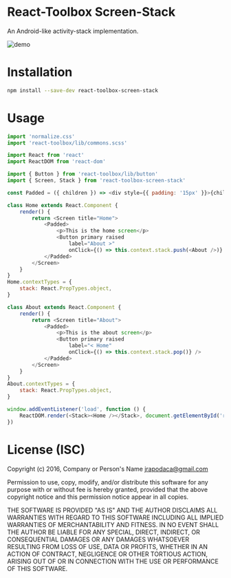 # React-Toolbox Screen-Stack

An Android-like activity-stack implementation.

![demo](http://i.imgur.com/LnYuUjI.gif)

# Installation

```sh
npm install --save-dev react-toolbox-screen-stack
```

# Usage

```js
import 'normalize.css'
import 'react-toolbox/lib/commons.scss'

import React from 'react'
import ReactDOM from 'react-dom'

import { Button } from 'react-toolbox/lib/button'
import { Screen, Stack } from 'react-toolbox-screen-stack'

const Padded = ({ children }) => <div style={{ padding: '15px' }}>{children}</div>

class Home extends React.Component {
	render() {
		return <Screen title="Home">
			<Padded>
				<p>This is the home screen</p>
				<Button primary raised
					label="About >"
					onClick={() => this.context.stack.push(<About />)} />
			</Padded>
		</Screen>
	}
}
Home.contextTypes = {
	stack: React.PropTypes.object,
}

class About extends React.Component {
	render() {
		return <Screen title="About">
			<Padded>
				<p>This is the about screen</p>
				<Button primary raised
					label="< Home"
					onClick={() => this.context.stack.pop()} />
			</Padded>
		</Screen>
	}
}
About.contextTypes = {
	stack: React.PropTypes.object,
}

window.addEventListener('load', function () {
	ReactDOM.render(<Stack><Home /></Stack>, document.getElementById('react'))
})
```

# License (ISC)
Copyright (c) 2016, Company or Person's Name <jrapodaca@gmail.com>

Permission to use, copy, modify, and/or distribute this software for any purpose with or without fee is hereby granted, provided that the above copyright notice and this permission notice appear in all copies.

THE SOFTWARE IS PROVIDED "AS IS" AND THE AUTHOR DISCLAIMS ALL WARRANTIES WITH REGARD TO THIS SOFTWARE INCLUDING ALL IMPLIED WARRANTIES OF MERCHANTABILITY AND FITNESS. IN NO EVENT SHALL THE AUTHOR BE LIABLE FOR ANY SPECIAL, DIRECT, INDIRECT, OR CONSEQUENTIAL DAMAGES OR ANY DAMAGES WHATSOEVER RESULTING FROM LOSS OF USE, DATA OR PROFITS, WHETHER IN AN ACTION OF CONTRACT, NEGLIGENCE OR OTHER TORTIOUS ACTION, ARISING OUT OF OR IN CONNECTION WITH THE USE OR PERFORMANCE OF THIS SOFTWARE.
